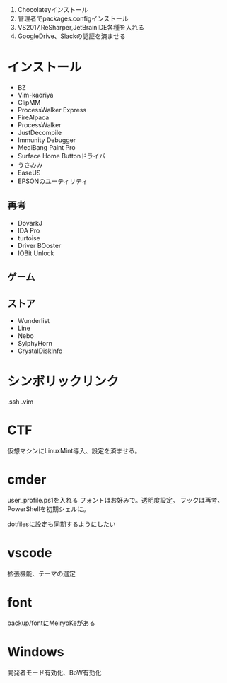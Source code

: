 1. Chocolateyインストール
2. 管理者でpackages.configインストール
3. VS2017,ReSharper,JetBrainIDE各種を入れる
4. GoogleDrive、Slackの認証を済ませる

# インストール
* BZ
* Vim-kaoriya
* ClipMM
* ProcessWalker Express
* FireAlpaca
* ProcessWalker
* JustDecompile
* Immunity Debugger
* MediBang Paint Pro
* Surface Home Buttonドライバ
* うさみみ
* EaseUS
* EPSONのユーティリティ

## 再考
* DovarkJ
* IDA Pro
* turtoise
* Driver BOoster
* IOBit Unlock

## ゲーム

## ストア
* Wunderlist
* Line
* Nebo
* SylphyHorn
* CrystalDiskInfo


# シンボリックリンク
.ssh
.vim

# CTF
仮想マシンにLinuxMint導入、設定を済ませる。

# cmder
user_profile.ps1を入れる
フォントはお好みで。透明度設定。
フックは再考、PowerShellを初期シェルに。

dotfilesに設定も同期するようにしたい

# vscode
拡張機能、テーマの選定

# font
backup/fontにMeiryoKeがある

# Windows
開発者モード有効化、BoW有効化